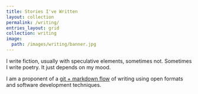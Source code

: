```yaml
---
title: Stories I've Written
layout: collection
permalink: /writing/
entries_layout: grid
collection: writing
image:
  path: /images/writing/banner.jpg
---
```

I write fiction, usually with speculative elements, sometimes not. Sometimes I write poetry. It just depends on my mood.

I am a proponent of a [git + markdown flow](https://github.com/jgottwig/writers-flow) of writing using open formats and software development techniques.

